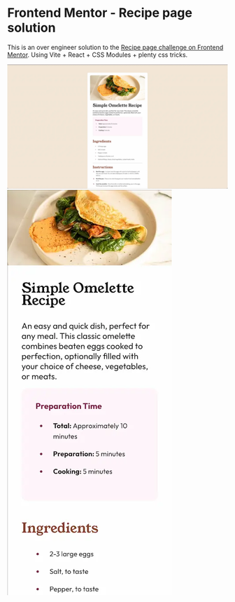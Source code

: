 # Frontend Mentor - Recipe page solution

This is an over engineer solution to the [Recipe page challenge on Frontend Mentor](https://www.frontendmentor.io/challenges/recipe-page-KiTsR8QQKm).
Using Vite + React + CSS Modules + plenty css tricks.

![cover desktop](/public/cover1.webp)
![cover mobile](/public/cover2.webp)
